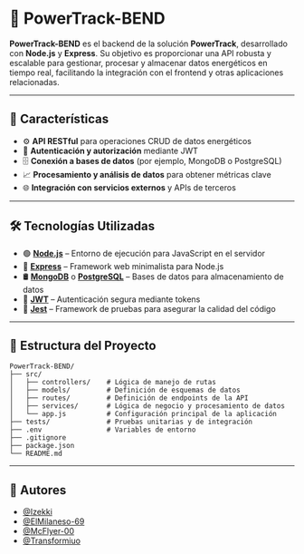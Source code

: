 # 🔌 PowerTrack-BEND

**PowerTrack-BEND** es el backend de la solución **PowerTrack**, desarrollado con **Node.js** y **Express**. Su objetivo es proporcionar una API robusta y escalable para gestionar, procesar y almacenar datos energéticos en tiempo real, facilitando la integración con el frontend y otras aplicaciones relacionadas.

---

## 🚀 Características

- ⚙️ **API RESTful** para operaciones CRUD de datos energéticos
- 🔐 **Autenticación y autorización** mediante JWT
- 🗄️ **Conexión a bases de datos** (por ejemplo, MongoDB o PostgreSQL)
- 📈 **Procesamiento y análisis de datos** para obtener métricas clave
- 🌐 **Integración con servicios externos** y APIs de terceros

---

## 🛠️ Tecnologías Utilizadas

- 🟢 **[Node.js](https://nodejs.org/)** – Entorno de ejecución para JavaScript en el servidor
- 🚂 **[Express](https://expressjs.com/)** – Framework web minimalista para Node.js
- 🛢️ **[MongoDB](https://www.mongodb.com/)** o **[PostgreSQL](https://www.postgresql.org/)** – Bases de datos para almacenamiento de datos
- 🔐 **[JWT](https://jwt.io/)** – Autenticación segura mediante tokens
- 🧪 **[Jest](https://jestjs.io/)** – Framework de pruebas para asegurar la calidad del código

---

## 📁 Estructura del Proyecto

```plaintext
PowerTrack-BEND/
├── src/
│   ├── controllers/    # Lógica de manejo de rutas
│   ├── models/         # Definición de esquemas de datos
│   ├── routes/         # Definición de endpoints de la API
│   ├── services/       # Lógica de negocio y procesamiento de datos
│   └── app.js          # Configuración principal de la aplicación
├── tests/              # Pruebas unitarias y de integración
├── .env                # Variables de entorno
├── .gitignore
├── package.json
└── README.md

```
---

## 👥 Autores

- [@Izekki](https://github.com/Izekki)
- [@ElMilaneso-69](https://github.com/ElMilaneso-69)
- [@McFlyer-00](https://github.com/McFlyer-00)
- [@Transformiuo](https://github.com/Transformiuo)
